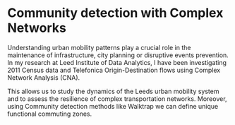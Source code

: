 # Community detection with Complex Networks
 
Understanding urban mobility patterns play a crucial role in the maintenance of infrastructure, city planning or disruptive events prevention. In my research at Leed Institute of Data Analytics, I have been investigating 2011 Census data and Telefonica Origin-Destination flows using Complex Network Analysis (CNA).

This allows us to study the dynamics of the Leeds urban mobility system and to assess the resilience of complex transportation networks. Moreover, using Community detection methods like Walktrap we can define unique functional commuting zones.
